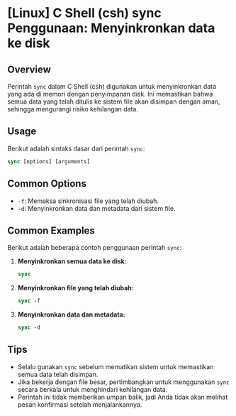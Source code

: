 # [Linux] C Shell (csh) sync Penggunaan: Menyinkronkan data ke disk

## Overview
Perintah `sync` dalam C Shell (csh) digunakan untuk menyinkronkan data yang ada di memori dengan penyimpanan disk. Ini memastikan bahwa semua data yang telah ditulis ke sistem file akan disimpan dengan aman, sehingga mengurangi risiko kehilangan data.

## Usage
Berikut adalah sintaks dasar dari perintah `sync`:

```csh
sync [options] [arguments]
```

## Common Options
- `-f`: Memaksa sinkronisasi file yang telah diubah.
- `-d`: Menyinkronkan data dan metadata dari sistem file.

## Common Examples
Berikut adalah beberapa contoh penggunaan perintah `sync`:

1. **Menyinkronkan semua data ke disk:**
   ```csh
   sync
   ```

2. **Menyinkronkan file yang telah diubah:**
   ```csh
   sync -f
   ```

3. **Menyinkronkan data dan metadata:**
   ```csh
   sync -d
   ```

## Tips
- Selalu gunakan `sync` sebelum mematikan sistem untuk memastikan semua data telah disimpan.
- Jika bekerja dengan file besar, pertimbangkan untuk menggunakan `sync` secara berkala untuk menghindari kehilangan data.
- Perintah ini tidak memberikan umpan balik, jadi Anda tidak akan melihat pesan konfirmasi setelah menjalankannya.